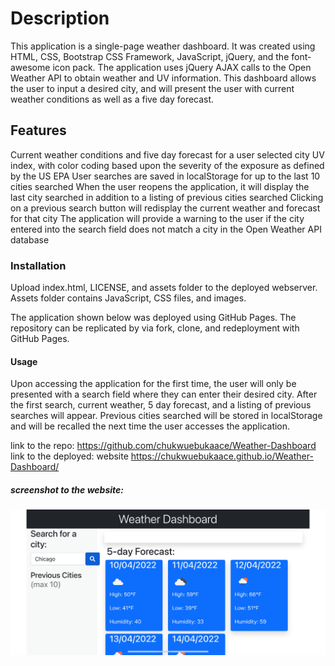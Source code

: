 # Description

This application is a single-page weather dashboard. It was created using HTML, CSS, Bootstrap CSS Framework, JavaScript, jQuery, and the font-awesome icon pack. The application uses jQuery AJAX calls to the Open Weather API to obtain weather and UV information. This dashboard allows the user to input a desired city, and will present the user with current weather conditions as well as a five day forecast.

## Features

Current weather conditions and five day forecast for a user selected city
UV index, with color coding based upon the severity of the exposure as defined by the US EPA
User searches are saved in localStorage for up to the last 10 cities searched
When the user reopens the application, it will display the last city searched in addition to a listing of previous cities searched
Clicking on a previous search button will redisplay the current weather and forecast for that city
The application will provide a warning to the user if the city entered into the search field does not match a city in the Open Weather API database

### Installation

Upload index.html, LICENSE, and assets folder to the deployed webserver. Assets folder contains JavaScript, CSS files, and images.

The application shown below was deployed using GitHub Pages. The repository can be replicated by via fork, clone, and redeployment with GitHub Pages.

#### Usage

Upon accessing the application for the first time, the user will only be presented with a search field where they can enter their desired city. After the first search, current weather, 5 day forecast, and a listing of previous searches will appear. Previous cities searched will be stored in localStorage and will be recalled the next time the user accesses the application.

link to the repo:
https://github.com/chukwuebukaace/Weather-Dashboard  
link to the deployed: website https://chukwuebukaace.github.io/Weather-Dashboard/

##### screenshot to the website:
![screenshot of the website](/images/IMG_0108.jpeg)